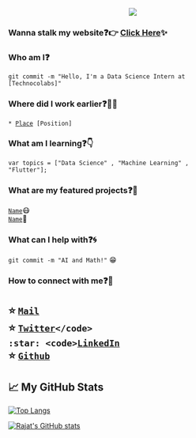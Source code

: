 <p align="center">
  <img src="https://github.com/rajattiwari111/Rajat-Tiwari/blob/master/hello.gif">
</p>


### Wanna stalk my website:question::point_right: [Click Here](https://rajattiwariii.github.io/):sparkles:

### Who am I:question: 
<code>git commit -m "Hello, I'm a Data Science Intern at [Technocolabs]"</code>

### Where did I work earlier:question::woman_technologist:
<code>* [Place](Link) [Position]</code>  
  
### What am I learning:question::point_down:	
<code>var topics = ["Data Science" , "Machine Learning" , "Flutter"];</code>

### What are my featured projects:question::rocket:
<code>[Name](link)</code>:mask:  
<code>[Name](link)</code>:robot:     

### What can I help with:question::cyclone:
<code>git commit -m "AI and Math!"</code> :grin:

### How to connect with me:question::email:
:star: <code>[Mail](mailto:rajattiwari785@gmail.com)</code>    
:star: <code>[Twitter](https://twitter.com/rajat_tiwari__)</code>  
:star: <code>[LinkedIn](https://www.linkedin.com/in/-rajat-tiwari/)</code>  
:star: <code>[Github](https://github.com/rajattiwariii)</code>  
---

## &#x1f4c8; My GitHub Stats

[![Top Langs](https://github-readme-stats.vercel.app/api/top-langs/?username=rajattiwariii&hide=java,html,css&theme=radical)](https://github.com/rajattiwariii/github-readme-stats)

[![Rajat's GitHub stats](https://github-readme-stats.vercel.app/api?username=rajattiwariii&theme=radical)](https://github.com/rajattiwariii/github-readme-stats)
